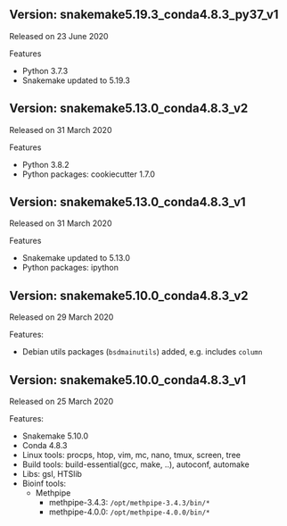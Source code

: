 Version: snakemake5.19.3_conda4.8.3_py37_v1
---
Released on 23 June 2020

Features
* Python 3.7.3
* Snakemake updated to 5.19.3

Version: snakemake5.13.0_conda4.8.3_v2
---
Released on 31 March 2020

Features
* Python 3.8.2
* Python packages: cookiecutter 1.7.0

Version: snakemake5.13.0_conda4.8.3_v1
---
Released on 31 March 2020

Features
* Snakemake updated to 5.13.0
* Python packages: ipython

Version: snakemake5.10.0_conda4.8.3_v2
---
Released on 29 March 2020

Features:
* Debian utils packages (`bsdmainutils`) added, e.g. includes `column`

Version: snakemake5.10.0_conda4.8.3_v1
---
 
Released on 25 March 2020

Features:
* Snakemake 5.10.0
* Conda 4.8.3
* Linux tools: procps, htop, vim, mc, nano, tmux, screen, tree 
* Build tools: build-essential(gcc, make, ..), autoconf, automake 
* Libs: gsl, HTSlib
* Bioinf tools:
     * Methpipe   
        * methpipe-3.4.3: `/opt/methpipe-3.4.3/bin/*`
        * methpipe-4.0.0: `/opt/methpipe-4.0.0/bin/*`

